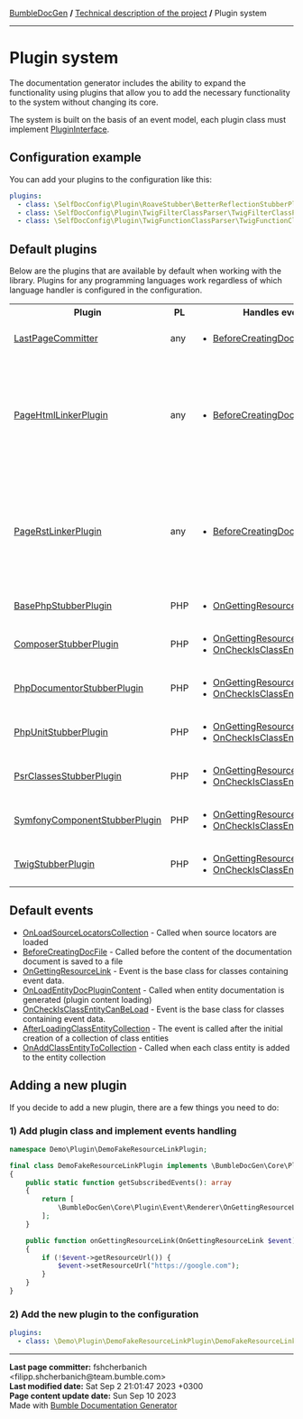 <embed> <a href="/docs/readme.md">BumbleDocGen</a> <b>/</b> <a href="/docs/tech/readme.md">Technical description of the project</a> <b>/</b> Plugin system<hr> </embed>

<embed> <h1>Plugin system</h1> </embed>

The documentation generator includes the ability to expand the functionality using plugins that allow you to add the necessary functionality to the system without changing its core.

The system is built on the basis of an event model, each plugin class must implement <a href="/docs/tech/4.pluginSystem/classes/PluginInterface.md">PluginInterface</a>.

<embed> <h2>Configuration example</h2> </embed>

You can add your plugins to the configuration like this:

```yaml
plugins:
  - class: \SelfDocConfig\Plugin\RoaveStubber\BetterReflectionStubberPlugin
  - class: \SelfDocConfig\Plugin\TwigFilterClassParser\TwigFilterClassParserPlugin
  - class: \SelfDocConfig\Plugin\TwigFunctionClassParser\TwigFunctionClassParserPlugin
```

<embed> <h2>Default plugins</h2> </embed>

Below are the plugins that are available by default when working with the library.
Plugins for any programming languages work regardless of which language handler is configured in the configuration.

<table>
    <tr>
        <th>Plugin</th>
        <th>PL</th>
        <th>Handles events</th>
        <th>Description</th>
    </tr>
    <tr>
        <td><a href='/docs/tech/4.pluginSystem/classes/LastPageCommitter.md'>LastPageCommitter</a></td>
        <td>any</td>
        <td>
            <ul>
                            <li><a href="/docs/tech/4.pluginSystem/classes/BeforeCreatingDocFile.md">BeforeCreatingDocFile</a></li>
                        </ul>
        </td>
        <td>Plugin for adding a block with information about the last commit and date of page update to the generated document</td>
    </tr>
    <tr>
        <td><a href='/docs/tech/4.pluginSystem/classes/PageHtmlLinkerPlugin.md'>PageHtmlLinkerPlugin</a></td>
        <td>any</td>
        <td>
            <ul>
                            <li><a href="/docs/tech/4.pluginSystem/classes/BeforeCreatingDocFile.md">BeforeCreatingDocFile</a></li>
                        </ul>
        </td>
        <td>Adds URLs to empty links in HTML format;
 Links may contain:
 1) Short entity name
 2) Full entity name
 3) Relative link to the entity file from the root directory of the project
 4) Page title ( title )
 5) Template key ( BreadcrumbsHelper::getTemplateLinkKey() )
 6) Relative reference to the entity document from the root directory of the documentation</td>
    </tr>
    <tr>
        <td><a href='/docs/tech/4.pluginSystem/classes/PageRstLinkerPlugin.md'>PageRstLinkerPlugin</a></td>
        <td>any</td>
        <td>
            <ul>
                            <li><a href="/docs/tech/4.pluginSystem/classes/BeforeCreatingDocFile.md">BeforeCreatingDocFile</a></li>
                        </ul>
        </td>
        <td>Adds URLs to empty links in rst format;
 Links may contain:
 1) Short entity name
 2) Full entity name
 3) Relative link to the entity file from the root directory of the project
 4) Page title ( title )
 5) Template key ( BreadcrumbsHelper::getTemplateLinkKey() )
 6) Relative reference to the entity document from the root directory of the documentation</td>
    </tr>
    <tr>
        <td><a href='/docs/tech/4.pluginSystem/classes/BasePhpStubberPlugin.md'>BasePhpStubberPlugin</a></td>
        <td>PHP</td>
        <td>
            <ul>
                            <li><a href="/docs/tech/4.pluginSystem/classes/OnGettingResourceLink.md">OnGettingResourceLink</a></li>
                        </ul>
        </td>
        <td>Adding links to type documentation and documentation of built-in PHP classes</td>
    </tr>
    <tr>
        <td><a href='/docs/tech/4.pluginSystem/classes/ComposerStubberPlugin.md'>ComposerStubberPlugin</a></td>
        <td>PHP</td>
        <td>
            <ul>
                            <li><a href="/docs/tech/4.pluginSystem/classes/OnGettingResourceLink.md">OnGettingResourceLink</a></li>
                            <li><a href="/docs/tech/4.pluginSystem/classes/OnCheckIsClassEntityCanBeLoad.md">OnCheckIsClassEntityCanBeLoad</a></li>
                        </ul>
        </td>
        <td>Adding links to the documentation of PHP classes in the \Composer namespace</td>
    </tr>
    <tr>
        <td><a href='/docs/tech/4.pluginSystem/classes/PhpDocumentorStubberPlugin.md'>PhpDocumentorStubberPlugin</a></td>
        <td>PHP</td>
        <td>
            <ul>
                            <li><a href="/docs/tech/4.pluginSystem/classes/OnGettingResourceLink.md">OnGettingResourceLink</a></li>
                            <li><a href="/docs/tech/4.pluginSystem/classes/OnCheckIsClassEntityCanBeLoad.md">OnCheckIsClassEntityCanBeLoad</a></li>
                        </ul>
        </td>
        <td>Adding links to the documentation of PHP classes in the \phpDocumentor namespace</td>
    </tr>
    <tr>
        <td><a href='/docs/tech/4.pluginSystem/classes/PhpUnitStubberPlugin.md'>PhpUnitStubberPlugin</a></td>
        <td>PHP</td>
        <td>
            <ul>
                            <li><a href="/docs/tech/4.pluginSystem/classes/OnGettingResourceLink.md">OnGettingResourceLink</a></li>
                            <li><a href="/docs/tech/4.pluginSystem/classes/OnCheckIsClassEntityCanBeLoad.md">OnCheckIsClassEntityCanBeLoad</a></li>
                        </ul>
        </td>
        <td>Adding links to the documentation of PHP classes in the \PHPUnit namespace</td>
    </tr>
    <tr>
        <td><a href='/docs/tech/4.pluginSystem/classes/PsrClassesStubberPlugin.md'>PsrClassesStubberPlugin</a></td>
        <td>PHP</td>
        <td>
            <ul>
                            <li><a href="/docs/tech/4.pluginSystem/classes/OnGettingResourceLink.md">OnGettingResourceLink</a></li>
                            <li><a href="/docs/tech/4.pluginSystem/classes/OnCheckIsClassEntityCanBeLoad.md">OnCheckIsClassEntityCanBeLoad</a></li>
                        </ul>
        </td>
        <td>Adding links to the documentation of PHP classes in the \Psr namespace</td>
    </tr>
    <tr>
        <td><a href='/docs/tech/4.pluginSystem/classes/SymfonyComponentStubberPlugin.md'>SymfonyComponentStubberPlugin</a></td>
        <td>PHP</td>
        <td>
            <ul>
                            <li><a href="/docs/tech/4.pluginSystem/classes/OnGettingResourceLink.md">OnGettingResourceLink</a></li>
                            <li><a href="/docs/tech/4.pluginSystem/classes/OnCheckIsClassEntityCanBeLoad.md">OnCheckIsClassEntityCanBeLoad</a></li>
                        </ul>
        </td>
        <td>Adding links to the documentation of PHP classes in the \Symfony\Component namespace</td>
    </tr>
    <tr>
        <td><a href='/docs/tech/4.pluginSystem/classes/TwigStubberPlugin.md'>TwigStubberPlugin</a></td>
        <td>PHP</td>
        <td>
            <ul>
                            <li><a href="/docs/tech/4.pluginSystem/classes/OnGettingResourceLink.md">OnGettingResourceLink</a></li>
                            <li><a href="/docs/tech/4.pluginSystem/classes/OnCheckIsClassEntityCanBeLoad.md">OnCheckIsClassEntityCanBeLoad</a></li>
                        </ul>
        </td>
        <td>Adding links to the documentation of PHP classes in the \Twig namespace</td>
    </tr>
</table>

<embed> <h2>Default events</h2> </embed>

<embed> <ul><li><a href='/docs/tech/4.pluginSystem/classes/OnLoadSourceLocatorsCollection.md'>OnLoadSourceLocatorsCollection</a> - Called when source locators are loaded</li><li><a href='/docs/tech/4.pluginSystem/classes/BeforeCreatingDocFile.md'>BeforeCreatingDocFile</a> - Called before the content of the documentation document is saved to a file</li><li><a href='/docs/tech/4.pluginSystem/classes/OnGettingResourceLink.md'>OnGettingResourceLink</a> - Event is the base class for classes containing event data.</li><li><a href='/docs/tech/4.pluginSystem/classes/OnLoadEntityDocPluginContent.md'>OnLoadEntityDocPluginContent</a> - Called when entity documentation is generated (plugin content loading)</li><li><a href='/docs/tech/4.pluginSystem/classes/OnCheckIsClassEntityCanBeLoad.md'>OnCheckIsClassEntityCanBeLoad</a> - Event is the base class for classes containing event data.</li><li><a href='/docs/tech/4.pluginSystem/classes/AfterLoadingClassEntityCollection.md'>AfterLoadingClassEntityCollection</a> - The event is called after the initial creation of a collection of class entities</li><li><a href='/docs/tech/4.pluginSystem/classes/OnAddClassEntityToCollection.md'>OnAddClassEntityToCollection</a> - Called when each class entity is added to the entity collection</li></ul> </embed>

<embed> <h2>Adding a new plugin</h2> </embed>

If you decide to add a new plugin, there are a few things you need to do:

<embed> <h3>1) Add plugin class and implement events handling</h3> </embed>

```php
namespace Demo\Plugin\DemoFakeResourceLinkPlugin;

final class DemoFakeResourceLinkPlugin implements \BumbleDocGen\Core\Plugin\PluginInterface
{
    public static function getSubscribedEvents(): array
    {
        return [
            \BumbleDocGen\Core\Plugin\Event\Renderer\OnGettingResourceLink::class => 'onGettingResourceLink',
        ];
    }

    public function onGettingResourceLink(OnGettingResourceLink $event): void
    {
        if (!$event->getResourceUrl()) {
            $event->setResourceUrl("https://google.com");
        }
    }
}
```

<embed> <h3>2) Add the new plugin to the configuration</h3> </embed>

```yaml
plugins:
  - class: \Demo\Plugin\DemoFakeResourceLinkPlugin\DemoFakeResourceLinkPlugin
```


<div id='page_committer_info'>
<hr>
<b>Last page committer:</b> fshcherbanich &lt;filipp.shcherbanich@team.bumble.com&gt;<br><b>Last modified date:</b>   Sat Sep 2 21:01:47 2023 +0300<br><b>Page content update date:</b> Sun Sep 10 2023<br>Made with <a href='https://github.com/bumble-tech/bumble-doc-gen/blob/master/docs/readme.md'>Bumble Documentation Generator</div>